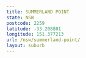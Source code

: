 ```yaml
---
title: SUMMERLAND POINT
state: NSW
postcode: 2259
latitude: -33.208801
longitude: 151.377213
url: /nsw/summerland-point/
layout: suburb
---
```

